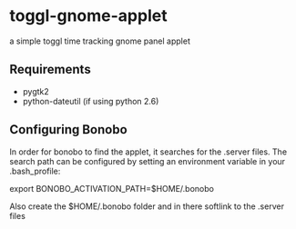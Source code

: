 toggl-gnome-applet
==================

a simple toggl time tracking gnome panel applet


Requirements
------------
 
 * pygtk2
 * python-dateutil (if using python 2.6)


 Configuring Bonobo
 ------------------
 
 In order for bonobo to find the applet, it searches for the .server files. The search path can be configured by setting an environment variable in your .bash_profile:
 
export BONOBO_ACTIVATION_PATH=$HOME/.bonobo
 
Also create the $HOME/.bonobo folder and in there softlink to the .server files

